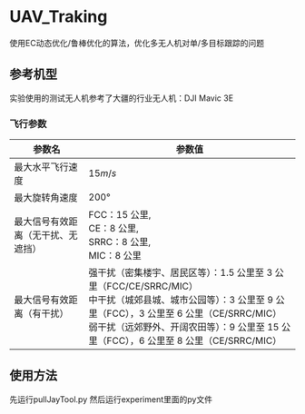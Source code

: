 # UAV_Traking
使用EC动态优化/鲁棒优化的算法，优化多无人机对单/多目标跟踪的问题
## 参考机型
实验使用的测试无人机参考了大疆的行业无人机：DJI Mavic 3E
### 飞行参数
| 参数名               | 参数值                                                                                                                                                                 |  
|-------------------|---------------------------------------------------------------------------------------------------------------------------------------------------------------------|
| 最大水平飞行速度          | $15m/s$                                                                                                                                                             |
| 最大旋转角速度           | $200°$                                                                                                                                                              |
| 最大信号有效距离（无干扰、无遮挡） | FCC：15 公里,<br>CE：8 公里,<br>SRRC：8 公里,<br>MIC：8 公里                                                                                                                    
| 最大信号有效距离（有干扰）     | 强干扰（密集楼宇、居民区等）：1.5 公里至 3 公里（FCC/CE/SRRC/MIC）<br>中干扰（城郊县城、城市公园等）：3 公里至 9 公里（FCC），3 公里至 6 公里（CE/SRRC/MIC）<br>弱干扰（远郊野外、开阔农田等）：9 公里至 15 公里（FCC），6 公里至 8 公里（CE/SRRC/MIC） 
## 使用方法
先运行pullJayTool.py
然后运行experiment里面的py文件